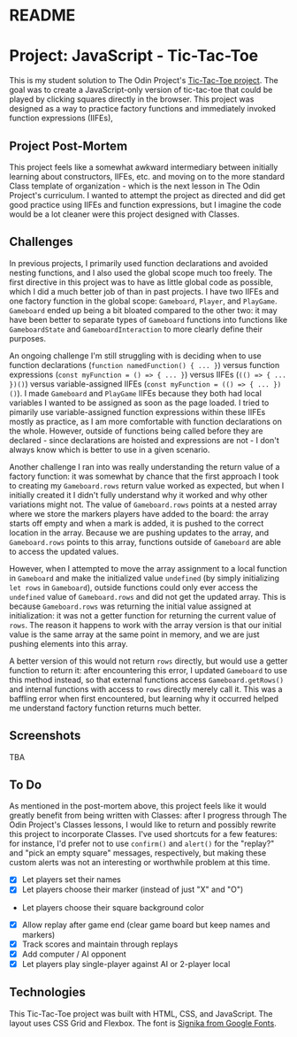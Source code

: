 # README

# Project: JavaScript - Tic-Tac-Toe #

This is my student solution to The Odin Project's [Tic-Tac-Toe project](https://www.theodinproject.com/lessons/tic-tac-toe-javascript).  The goal was to create a JavaScript-only version of tic-tac-toe that could be played by clicking squares directly in the browser.  This project was designed as a way to practice factory functions and immediately invoked function expressions (IIFEs), 

## Project Post-Mortem ##

This project feels like a somewhat awkward intermediary between initially learning about constructors, IIFEs, etc. and moving on to the more standard Class template of organization - which is the next lesson in The Odin Project's curriculum.  I wanted to attempt the project as directed and did get good practice using IIFEs and function expressions, but I imagine the code would be a lot cleaner were this project designed with Classes. 

## Challenges ##

In previous projects, I primarily used function declarations and avoided nesting functions, and  I also used the global scope much too freely.  The first directive in this project was to have as little global code as possible, which I did a much better job of than in past projects.  I have two IIFEs and one factory function in the global scope: `Gameboard`, `Player`, and `PlayGame`.  `Gameboard` ended up being a bit bloated compared to the other two: it may have been better to separate types of `Gameboard` functions into functions like `GameboardState` and `GameboardInteraction` to more clearly define their purposes.

An ongoing challenge I'm still struggling with is deciding when to use function declarations (`function namedFunction() { ... }`) versus function expressions (`const myFunction = () => { ... }`) versus IIFEs (`(() => { ... })()`) versus variable-assigned IIFEs (`const myFunction = (() => { ... })()`).  I made `Gameboard` and `PlayGame` IIFEs because they both had local variables I wanted to be assigned as soon as the page loaded.  I tried to pimarily use variable-assigned function expressions within these IIFEs mostly as practice, as I am more comfortable with function declarations on the whole.  However, outside of functions being called before they are declared - since declarations are hoisted and expressions are not - I don't always know which is better to use in a given scenario.

Another challenge I ran into was really understanding the return value of a factory function: it was somewhat by chance that the first approach I took to creating my `Gameboard.rows` return value worked as expected, but when I initially created it I didn't fully understand why it worked and why other variations might not.  The value of `Gameboard.rows` points at a nested array where we store the markers players have added to the board: the array starts off empty and when a mark is added, it is pushed to the correct location in the array.  Because we are pushing updates to the array, and `Gameboard.rows` points to this array, functions outside of `Gameboard` are able to access the updated values.  

However, when I attempted to move the array assignment to a local function in `Gameboard` and make the initialized value `undefined` (by simply initializing `let rows` in `Gameboard`), outside functions could only ever access the `undefined` value of `Gameboard.rows` and did not get the updated array.  This is because `Gameboard.rows` was returning the initial value assigned at initialization: it was not a getter function for returning the current value of `rows`.  The reason it happens to work with the array version is that our initial value is the same array at the same point in memory, and we are just pushing elements into this array.  

A better version of this would not return `rows` directly, but would use a getter function to return it: after encountering this error, I updated `Gameboard` to use this method instead, so that external functions access `Gameboard.getRows()` and internal functions with access to `rows` directly merely call it.  This was a baffling error when first encountered, but learning why it occurred helped me understand factory function returns much better.

## Screenshots ##

TBA
<!-- ![Desktop view screenshot](/images/library_screenshot.png) -->
<!-- ![Mobile view screenshot](/images/library_screenshot_mobile.png) -->

## To Do ##

As mentioned in the post-mortem above, this project feels like it would greatly benefit from being written with Classes: after I progress through The Odin Project's Classes lessons, I would like to return and possibly rewrite this project to incorporate Classes.  I've used shortcuts for a few features: for instance, I'd prefer not to use `confirm()` and `alert()` for the "replay?" and "pick an empty square" messages, respectively, but making these custom alerts was not an interesting or worthwhile problem at this time.

- [X] Let players set their names
- [X] Let players choose their marker (instead of just "X" and "O")
- Let players choose their square background color
- [X] Allow replay after game end (clear game board but keep names and markers)
- [X] Track scores and maintain through replays
- [X] Add computer / AI opponent
- [X] Let players play single-player against AI or 2-player local

## Technologies ##

This Tic-Tac-Toe project was built with HTML, CSS, and JavaScript.  The layout uses CSS Grid and Flexbox.  The font is [Signika from Google Fonts](https://fonts.google.com/specimen/Signika?query=signika).
